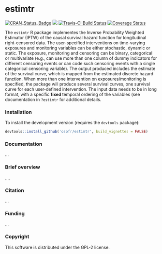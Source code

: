 estimtr
==========

[![CRAN_Status_Badge](http://www.r-pkg.org/badges/version/estimtr)](http://cran.r-project.org/package=estimtr)
[![](http://cranlogs.r-pkg.org/badges/estimtr)](http://cran.rstudio.com/web/packages/estimtr/index.html)
[![Travis-CI Build Status](https://travis-ci.org/osofr/estimtr.svg?branch=master)](https://travis-ci.org/osofr/estimtr)
[![Coverage Status](https://coveralls.io/repos/osofr/estimtr/badge.svg?branch=master&service=github)](https://coveralls.io/github/osofr/estimtr?branch=master)

The `estimtr` R package implementes the Inverse Probability Weighted Estimator (IPTW) of the causal survival hazard function for longitudinal right-censored data. The user-specified interventions on time-varying exposures and monitoring variables can be either stochastic, dynamic or static. The exposure, monitoring and censoring can be binary, categorical or multivariate (e.g., can use more than one column of dummy indicators for different censoring events or can code such censoring events with a single categorical censoring variable). The output produced includes the estimate of the survival curve, which is mapped from the estimated discrete hazard function. When more than one intervention on exposures/monitoring is specified, the package will produce several survival curves, one survival curve for each user-defined intervention. The input data needs to be in long format, with a specific **fixed** temporal ordering of the variables (see documentation in `?estimtr` for additional details.

### Installation

<!-- To install the CRAN release version of `estimtr`: 

```R
install.packages('estimtr')
```
 -->

To install the development version (requires the `devtools` package):

```R
devtools::install_github('osofr/estimtr', build_vignettes = FALSE)
```

### Documentation

...
<!-- Once the package is installed, see the [vignette](http://cran.r-project.org/web/packages/estimtr/vignettes/estimtr_vignette.pdf), consult the internal package documentation and examples. 

* To see the vignette in R:

```R
vignette("estimtr_vignette", package="estimtr")
```

* To see all available package documentation:

```R
?estimtr
help(package = 'estimtr')
```

* To see the latest updates for the currently installed version of the package:

```r
news(package = "estimtr")
```
 -->

### Brief overview

....
<!-- Below is an example simulating data with 4 covariates specified by 4 structural equations (nodes). New equations are added by using successive calls to `+ node()` function and data are simulated by calling `sim` function:

```R
library(estimtr)
D <- DAG.empty() + 
  node("CVD", distr="rcategor.int", probs = c(0.5, 0.25, 0.25)) +
  node("A1C", distr="rnorm", mean = 5 + (CVD > 1)*10 + (CVD > 2)*5) +
  node("TI", distr="rbern", prob = plogis(-0.5 - 0.3*CVD + 0.2*A1C)) +
  node("Y", distr="rbern", prob = plogis(-3 + 1.2*TI + 0.1*CVD + 0.3*A1C))
D <- set.DAG(D)
dat <- sim(D,n=200)
```

To display the above SEM object as a directed acyclic graph:

```R
plotDAG(D)
```

To allow the above nodes `A1C`, `TI` and `Y` to change over time, for time points t = 0,...,7, and keeping `CVD` the same, simply add `t` argument to `node` function and use the square bracket `[...]` vector indexing to reference time-varying nodes inside the `node` function expressions:

```R
library(estimtr)
D <- DAG.empty() + 
  node("CVD", distr="rcategor.int", probs = c(0.5, 0.25, 0.25)) +
  node("A1C", t=0, distr="rnorm", mean=5 + (CVD > 1)*10 + (CVD > 2)*5) + 
  node("TI", t=0, distr="rbern", prob=plogis(-5 - 0.3*CVD + 0.5*A1C[t])) +

  node("A1C", t=1:7, distr="rnorm", mean=-TI[t-1]*10 + 5 + (CVD > 1)*10 + (CVD > 2)*5) +
  node("TI", t=1:7, distr="rbern", prob=plogis(-5 - 0.3*CVD + 0.5*A1C[t] + 1.5*TI[t-1])) +
  node("Y", t=0:7, distr="rbern", prob=plogis(-6 - 1.2*TI[t] + 0.1*CVD + 0.3*A1C[t]), EFU=TRUE)
D <- set.DAG(D)
dat.long <- sim(D,n=200)
```

The `+ action` function allows defining counterfactual data under various interventions (e.g., static, dynamic, deterministic, or stochastic), which can be then simulated by calling `sim` function. In particular, the interventions may represent exposures to treatment regimens, the occurrence or non-occurrence of right-censoring events, or of clinical monitoring events.

In addition, the functions `set.targetE`, `set.targetMSM` and `eval.target` provide tools for defining and computing a few selected features of the distribution of the counterfactual data that represent common causal quantities of interest, such as, treatment-specific means, the average treatment effects and coefficients from working marginal structural models. 
 -->

### Citation

...
<!-- To cite `estimtr` in publications, please use:
> Sofrygin O, van der Laan MJ, Neugebauer R (2015). *estimtr: Simulating Longitudinal Data with Causal Inference Applications.* R package version 0.1.
 -->

### Funding

...
<!-- The development of this package was partially funded through internal operational funds provided by the Kaiser Permanente Center for Effectiveness & Safety Research (CESR). This work was also partially supported through a Patient-Centered Outcomes Research Institute (PCORI) Award (ME-1403-12506) and an NIH grant (R01 AI074345-07).
 -->

### Copyright
This software is distributed under the GPL-2 license.

